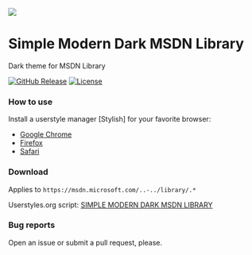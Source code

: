 ![](https://userstyles.org/style_screenshots/131684_after.jpeg?r=1477569928) 

# Simple Modern Dark MSDN Library
Dark theme for MSDN Library

[![GitHub Release](https://img.shields.io/badge/Build-1.2-red.svg)](https://github.com/zeeex/Simple-Modern-Dark-MSDN-Library/releases) 
[![License](https://img.shields.io/badge/License-MIT%20License-red.svg)](https://github.com/zeeex/Simple-Modern-Dark-MSDN-Library/blob/master/LICENSE)

### How to use
Install a userstyle manager [Stylish] for your favorite browser:

- [Google Chrome](https://chrome.google.com/webstore/detail/stylish/fjnbnpbmkenffdnngjfgmeleoegfcffe?hl=en)
- [Firefox](https://addons.mozilla.org/en-US/firefox/addon/stylish/)
- [Safari](http://sobolev.us/stylish)

### Download
Applies to `https://msdn.microsoft.com/..-../library/.*`

Userstyles.org script: [SIMPLE MODERN DARK MSDN LIBRARY](https://userstyles.org/styles/131684/simple-modern-dark-msdn-library)

### Bug reports

Open an issue or submit a pull request, please.
